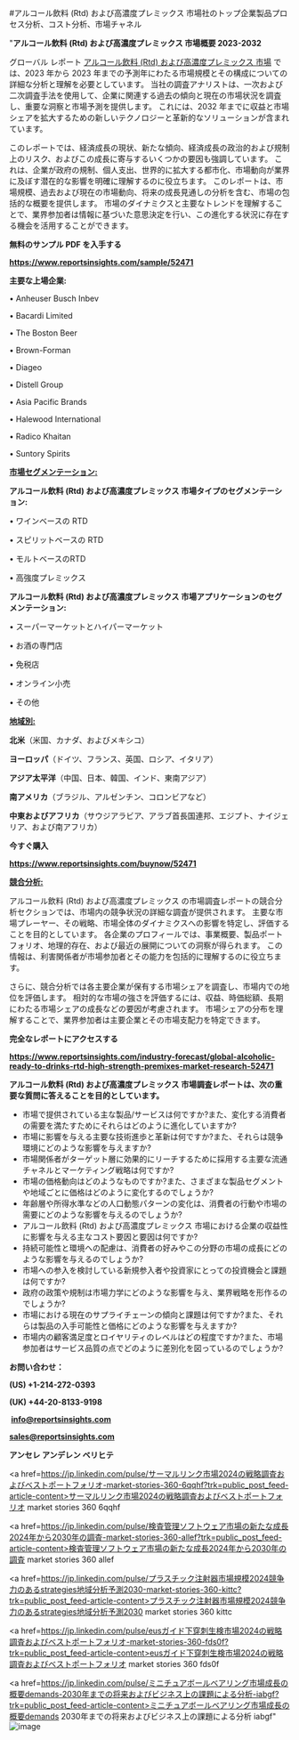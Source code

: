 #アルコール飲料 (Rtd) および高濃度プレミックス 市場社のトップ企業製品プロセス分析、コスト分析、市場チャネル

"<strong>アルコール飲料 (Rtd) および高濃度プレミックス 市場概要 2023-2032</strong>

グローバル レポート <a href=https://www.reportsinsights.com/sample/52471>アルコール飲料 (Rtd) および高濃度プレミックス 市場</a> では、2023 年から 2023 年までの予測年にわたる市場規模とその構成についての詳細な分析と理解を必要としています。 当社の調査アナリストは、一次および二次調査手法を使用して、企業に関連する過去の傾向と現在の市場状況を調査し、重要な洞察と市場予測を提供します。 これには、2032 年までに収益と市場シェアを拡大​​するための新しいテクノロジーと革新的なソリューションが含まれています。

このレポートでは、経済成長の現状、新たな傾向、経済成長の政治的および規制上のリスク、およびこの成長に寄与するいくつかの要因も強調しています。 これは、企業が政府の規制、個人支出、世界的に拡大する都市化、市場動向が業界に及ぼす潜在的な影響を明確に理解するのに役立ちます。 このレポートは、市場規模、過去および現在の市場動向、将来の成長見通しの分析を含む、市場の包括的な概要を提供します。 市場のダイナミクスと主要なトレンドを理解することで、業界参加者は情報に基づいた意思決定を行い、この進化する状況に存在する機会を活用することができます。

<strong><b>無料のサンプル PDF を入手する</b></strong>

<a href=https://www.reportsinsights.com/sample/52471><strong><u>https://www.reportsinsights.com/sample/52471</u></strong></a>

<strong>主要な上場企業:</strong>

• Anheuser Busch Inbev

• Bacardi Limited

• The Boston Beer

• Brown-Forman

• Diageo

• Distell Group

• Asia Pacific Brands

• Halewood International

• Radico Khaitan

• Suntory Spirits

<strong><u>市場セグメンテーション</u></strong><strong><u>:</u></strong>

<strong>アルコール飲料 (Rtd) および高濃度プレミックス 市場タイプのセグメンテーション:</strong>

• ワインベースの RTD

• スピリットベースの RTD

• モルトベースのRTD

• 高強度プレミックス

<strong>アルコール飲料 (Rtd) および高濃度プレミックス 市場アプリケーションのセグメンテーション:</strong>

• スーパーマーケットとハイパーマーケット

• お酒の専門店

• 免税店

• オンライン小売

• その他

<strong><u>地域別</u></strong><strong><u>:</u></strong>

<strong>北米</strong>（米国、カナダ、およびメキシコ）

<strong>ヨーロッパ</strong>（ドイツ、フランス、英国、ロシア、イタリア）

<strong>アジア太平洋</strong>（中国、日本、韓国、インド、東南アジア）

<strong>南アメリカ</strong>（ブラジル、アルゼンチン、コロンビアなど）

<strong>中東およびアフリカ</strong>（サウジアラビア、アラブ首長国連邦、エジプト、ナイジェリア、および南アフリカ）

<strong>今すぐ購入</strong>

<a href=https://www.reportsinsights.com/buynow/52471><strong><u>https://www.reportsinsights.com/buynow/52471</u></strong></a>

<strong><u>競合分析:</u></strong>

アルコール飲料 (Rtd) および高濃度プレミックス の市場調査レポートの競合分析セクションでは、市場内の競争状況の詳細な調査が提供されます。 主要な市場プレーヤー、その戦略、市場全体のダイナミクスへの影響を特定し、評価することを目的としています。 各企業のプロフィールでは、事業概要、製品ポートフォリオ、地理的存在、および最近の展開についての洞察が得られます。 この情報は、利害関係者が市場参加者とその能力を包括的に理解するのに役立ちます。

さらに、競合分析では各主要企業が保有する市場シェアを調査し、市場内での地位を評価します。 相対的な市場の強さを評価するには、収益、時価総額、長期にわたる市場シェアの成長などの要因が考慮されます。 市場シェアの分布を理解することで、業界参加者は主要企業とその市場支配力を特定できます。

<strong>完全なレポートにアクセスする</strong>

<a href=https://www.reportsinsights.com/industry-forecast/global-alcoholic-ready-to-drinks-rtd-high-strength-premixes-market-research-52471><strong><u><b>https://www.reportsinsights.com/industry-forecast/global-alcoholic-ready-to-drinks-rtd-high-strength-premixes-market-research-52471</b></u></strong></a>

<strong><b>アルコール飲料 (Rtd) および高濃度プレミックス 市場調査レポートは、次の重要な質問に答えることを目的としています。</b></strong>
<ul>
  <li>市場で提供されている主な製品/サービスは何ですか?また、変化する消費者の需要を満たすためにそれらはどのように進化していますか?</li>
  <li>市場に影響を与える主要な技術進歩と革新は何ですか?また、それらは競争環境にどのような影響を与えますか?</li>
  <li>市場関係者がターゲット層に効果的にリーチするために採用する主要な流通チャネルとマーケティング戦略は何ですか?</li>
  <li>市場の価格動向はどのようなものですか?また、さまざまな製品セグメントや地域ごとに価格はどのように変化するのでしょうか?</li>
  <li>年齢層や所得水準などの人口動態パターンの変化は、消費者の行動や市場の需要にどのような影響を与えるのでしょうか?</li>
  <li>アルコール飲料 (Rtd) および高濃度プレミックス 市場における企業の収益性に影響を与える主なコスト要因と要因は何ですか?</li>
  <li>持続可能性と環境への配慮は、消費者の好みやこの分野の市場の成長にどのような影響を与えるのでしょうか?</li>
  <li>市場への参入を検討している新規参入者や投資家にとっての投資機会と課題は何ですか?</li>
  <li>政府の政策や規制は市場力学にどのような影響を与え、業界戦略を形作るのでしょうか?</li>
  <li>市場における現在のサプライチェーンの傾向と課題は何ですか?また、それらは製品の入手可能性と価格にどのような影響を与えますか?</li>
  <li>市場内の顧客満足度とロイヤリティのレベルはどの程度ですか?また、市場参加者はサービス品質の点でどのように差別化を図っているのでしょうか?</li>
</ul>
<strong>お問い合わせ：</strong>

<strong>(US) +1-214-272-0393</strong>

<strong>(UK) +44-20-8133-9198</strong>

<strong> </strong><a href=info@reportsinsights.com><strong><u>info@reportsinsights.com</u></strong></a>

<a href=sales@reportsinsights.com><strong><u>sales@reportsinsights.com</u></strong></a>

<strong>アンセレ アンデレン ベリヒテ</strong>

<a href=https://jp.linkedin.com/pulse/サーマルリンク市場2024の戦略調査およびベストポートフォリオ-market-stories-360-6qqhf?trk=public_post_feed-article-content>サーマルリンク市場2024の戦略調査およびベストポートフォリオ market stories 360 6qqhf</a>

<a href=https://jp.linkedin.com/pulse/検査管理ソフトウェア市場の新たな成長2024年から2030年の調査-market-stories-360-allef?trk=public_post_feed-article-content>検査管理ソフトウェア市場の新たな成長2024年から2030年の調査 market stories 360 allef</a>

<a href=https://jp.linkedin.com/pulse/プラスチック注射器市場規模2024競争力のあるstrategies地域分析予測2030-market-stories-360-kittc?trk=public_post_feed-article-content>プラスチック注射器市場規模2024競争力のあるstrategies地域分析予測2030 market stories 360 kittc</a>

<a href=https://jp.linkedin.com/pulse/eusガイド下穿刺生検市場2024の戦略調査およびベストポートフォリオ-market-stories-360-fds0f?trk=public_post_feed-article-content>eusガイド下穿刺生検市場2024の戦略調査およびベストポートフォリオ market stories 360 fds0f</a>

<a href=https://jp.linkedin.com/pulse/ミニチュアボールベアリング市場成長の概要demands-2030年までの将来およびビジネス上の課題による分析-iabgf?trk=public_post_feed-article-content>ミニチュアボールベアリング市場成長の概要demands 2030年までの将来およびビジネス上の課題による分析 iabgf</a>"
![image](https://github.com/ahaan12367/RIMarket24/assets/158471582/610aa351-3790-42ac-ba7e-4632ad599398)
